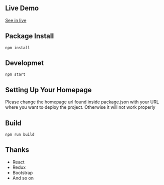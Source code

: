 ## Live Demo
[See in live](https://zonayedpca.github.io/HolyQuranReact)

## Package Install
```npm install```

## Developmet
```npm start```

## Setting Up Your Homepage
Please change the homepage url found inside package.json with your URL where you want to deploy the project. Otherwise it will not work properly

## Build
```npm run build```

## Thanks
- React
- Redux
- Bootstrap
- And so on